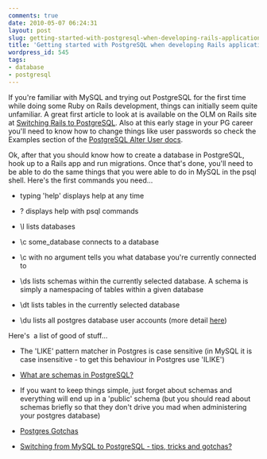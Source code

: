 ```yaml
---
comments: true
date: 2010-05-07 06:24:31
layout: post
slug: getting-started-with-postgresql-when-developing-rails-applications
title: 'Getting started with PostgreSQL when developing Rails applications '
wordpress_id: 545
tags:
- database
- postgresql
---
```


If you're familiar with MySQL and trying out PostgreSQL for the first time while doing some Ruby on Rails development, things can initially seem quite unfamiliar. A great first article to look at is available on the OLM on Rails site at [Switching Rails to PostgreSQL](http://olmonrails.wordpress.com/2008/08/12/switching-rails-to-postgresql/). Also at this early stage in your PG career you'll need to know how to change things like user passwords so check the Examples section of the [PostgreSQL Alter User docs](http://www.postgresql.org/docs/8.0/interactive/sql-alteruser.html).

Ok, after that you should know how to create a database in PostgreSQL, hook up to a Rails app and run migrations. Once that's done, you'll need to be able to do the same things that you were able to do in MySQL in the psql shell. Here's the first commands you need...



	
* typing 'help' displays help at any time

	
* \? displays help with psql commands

	
* \l lists databases

	
* \c some_database connects to a database

	
* \c with no argument tells you what database you're currently connected to

	
* \ds lists schemas within the currently selected database. A schema is simply a namespacing of tables within a given database

	
* \dt lists tables in the currently selected database

	
* \du lists all postgres database user accounts (more detail [here](http://archives.postgresql.org/pgsql-admin/2005-07/msg00073.php))


Here's  a list of good of stuff...

	
* The 'LIKE' pattern matcher in Postgres is case sensitive (in MySQL it is case insensitive - to get this behaviour in Postgres use 'ILIKE')

	
* [What are schemas in PostgreSQL?](http://sql-info.de/postgresql/schemas.html)

	
* If you want to keep things simple, just forget about schemas and everything will end up in a 'public' schema (but you should read about schemas briefly so that they don't drive you mad when administering your postgres database)

	
* [Postgres Gotchas](http://sql-info.de/postgresql/postgres-gotchas.html)

	
* [Switching from MySQL to PostgreSQL - tips, tricks and gotchas?](http://stackoverflow.com/questions/772111/switching-from-mysql-to-postgresql-tips-tricks-and-gotchas)


